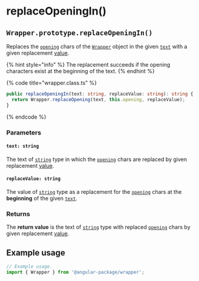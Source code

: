 # replaceOpeningIn()

## `Wrapper.prototype.replaceOpeningIn()`

Replaces the [`opening`](../../../wrap/accessors/#wrap.prototype.opening) chars of the [`Wrapper`](../../wrapper.md) object in the given [`text`](replaceopeningin.md#text-string) with a given replacement [value](replaceopeningin.md#replacevalue-string).

{% hint style="info" %}
The replacement succeeds if the opening characters exist at the beginning of the text.
{% endhint %}

{% code title="wrapper.class.ts" %}
```typescript
public replaceOpeningIn(text: string, replaceValue: string): string {
  return Wrapper.replaceOpening(text, this.opening, replaceValue);
}
```
{% endcode %}

### Parameters

#### `text: string`

The text of [`string`](https://developer.mozilla.org/en-US/docs/Web/JavaScript/Reference/Global\_Objects/String) type in which the [`opening`](../../../wrap/accessors/#wrap.prototype.opening) chars are replaced by given replacement [value](replaceopeningin.md#replacevalue-string).

#### `replaceValue: string`

The value of [`string`](https://developer.mozilla.org/en-US/docs/Web/JavaScript/Reference/Global\_Objects/String) type as a replacement for the [`opening`](../../../wrap/accessors/#wrap.prototype.opening) chars at the **beginning** of the given [`text`](replaceopeningin.md#text-string).

### Returns

The **return value** is the text of [`string`](https://developer.mozilla.org/en-US/docs/Web/JavaScript/Reference/Global\_Objects/String) type with replaced [`opening`](../../../wrap/accessors/#wrap.prototype.opening) chars by given replacement [value](replaceopeningin.md#replacevalue-string).

## Example usage

```typescript
// Example usage.
import { Wrapper } from '@angular-package/wrapper';


```
